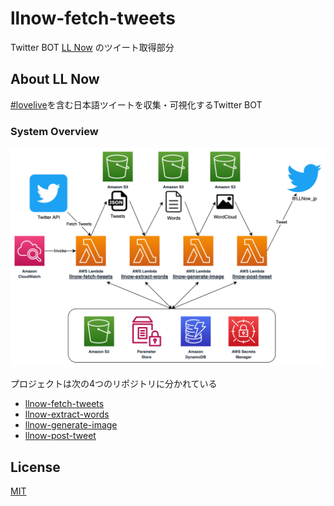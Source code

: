 # llnow-fetch-tweets

Twitter BOT [LL Now](https://twitter.com/LLNow_jp) のツイート取得部分

## About LL Now

[comment]: <> (<blockquote class="twitter-tweet"><a href="https://twitter.com/llnow_jp/status/1413806607419416577"></a></blockquote>)

[comment]: <> (https://twitter.com/llnow_jp/status/1413806607419416577)

[#lovelive](https://twitter.com/hashtag/lovelive)を含む日本語ツイートを収集・可視化するTwitter BOT

### System Overview

![system_overview](https://github.com/llnow/llnow-fetch-tweets/blob/master/docs/img/system_overview.png "System overview of LL Now")

プロジェクトは次の4つのリポジトリに分かれている
- [llnow-fetch-tweets](https://github.com/llnow/llnow-fetch-tweets)
- [llnow-extract-words](https://github.com/llnow/llnow-extract-words)
- [llnow-generate-image](https://github.com/llnow/llnow-generate-image)
- [llnow-post-tweet](https://github.com/llnow/llnow-post-tweet)

## License

[MIT](https://github.com/llnow/llnow-fetch-tweets/blob/master/LICENSE)
